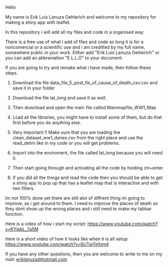 Hello 

My name is Erik Luis Lanuza Oehlerich and welcome to my repository for making a shiny app with leaflet.

In this repository i will add all my files and code in a organised way:

There is a free use of what i add of files and code as long it is for a noncomercial or a scientific use and i am creditted by my full name, somewhere public in your work. Either add "Erik Luis Lanuza Oehlerich" or you can add an abbreviation "E.L.L.O" to your document.

If you are going to try and remake what i have made, then follow these steps.

1. Download the file data_file_5_post_fix_of_cause_of_death_csv.csv and save it in your folder
2. Download the file lat_long and save it as well.

3. Then download and open the main file called Mainmapfile_WW1_Map
4. Load all the libraries, you might have to install some of them, but do that first before you do anything else.
5. Very important !! Make sure that you are loading the clean_dataset_ww1_danes.csv from the right place and use the read_delim like in my code or you will get problems.
6. Import into the enviroment, the file called lat_long because you will need it.
7. Then start going through and activating all the code by holding ctr+enter
8. If you did all the things and read the code then you should be able to get a shiny app to pop up that has a leaflet map that is interactive and with two filters.

Im not 100% done yet there are still alot of diffrent thing im going to improve, as i get around to them. 
I need to improve the places of death so they dont show up the wrong places and i still need to make my tabbar function.

Here is a video of how i start my script:
https://www.youtube.com/watch?v=KYiebL_7a5M

Here is a short video of how it looks like when it is all setup:
https://www.youtube.com/watch?v=6UTw1jVkim4

If you have any other questions, then you are welcome to write to me on my mail:
eriklanuza@hotmail.com 








